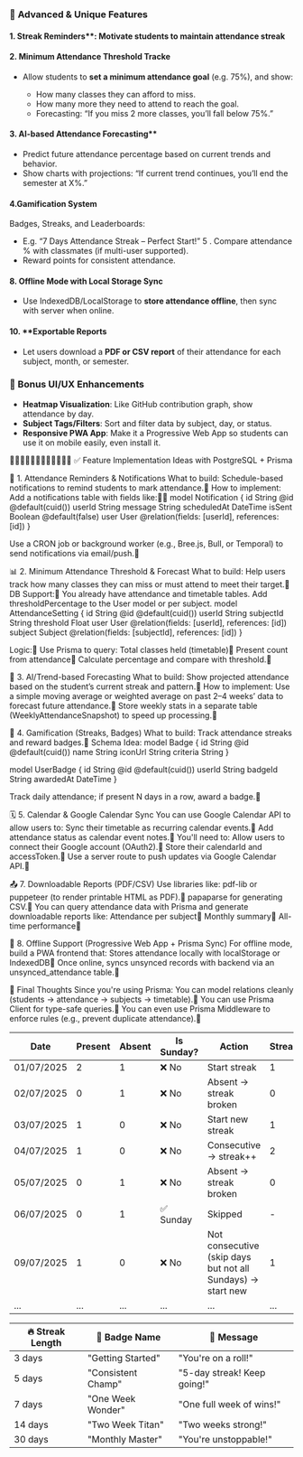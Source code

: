 

### 🚀 **Advanced & Unique Features**

#### 1. Streak Reminders**: Motivate students to maintain attendance streak

#### 2. Minimum Attendance Threshold Tracke

* Allow students to **set a minimum attendance goal** (e.g. 75%), and show:

  * How many classes they can afford to miss.
  * How many more they need to attend to reach the goal.
  * Forecasting: “If you miss 2 more classes, you’ll fall below 75%.”

#### 3. AI-based Attendance Forecasting**

* Predict future attendance percentage based on current trends and behavior.
* Show charts with projections: “If current trend continues, you’ll end the semester at X%.”

#### 4.Gamification System

Badges, Streaks, and Leaderboards:

  * E.g. “7 Days Attendance Streak – Perfect Start!”
  5 . Compare attendance % with classmates (if multi-user supported).
* Reward points for consistent attendance.

#### 8. Offline Mode with Local Storage Sync

* Use IndexedDB/LocalStorage to **store attendance offline**, then sync with server when online.


#### 10. **Exportable Reports

* Let users download a **PDF or CSV report** of their attendance for each subject, month, or semester.


### 🎯 Bonus UI/UX Enhancements

* **Heatmap Visualization**: Like GitHub contribution graph, show attendance by day.
* **Subject Tags/Filters**: Sort and filter data by subject, day, or status.
* **Responsive PWA App**: Make it a Progressive Web App so students can use it on mobile easily, even install it.

🍭🍭🍭🍭🍭🍭🍭🍭🍭🍭🍭🍭
✅ Feature Implementation Ideas with PostgreSQL + Prisma

🔔 1. Attendance Reminders & Notifications
What to build:
Schedule-based notifications to remind students to mark attendance.
How to implement:
Add a notifications table with fields like: model Notification {
  id        String   @id @default(cuid())
  userId    String
  message   String
  scheduledAt DateTime
  isSent    Boolean  @default(false)
  user      User     @relation(fields: [userId], references: [id])
}

Use a CRON job or background worker (e.g., Bree.js, Bull, or Temporal) to send notifications via email/push.

📊 2. Minimum Attendance Threshold & Forecast
What to build:
Help users track how many classes they can miss or must attend to meet their target.
DB Support: You already have attendance and timetable tables. Add thresholdPercentage to the User model or per subject.
model AttendanceSetting {
  id           String   @id @default(cuid())
  userId       String
  subjectId    String
  threshold    Float
  user         User     @relation(fields: [userId], references: [id])
  subject      Subject  @relation(fields: [subjectId], references: [id])
}

Logic: Use Prisma to query:
Total classes held (timetable)
Present count from attendance
Calculate percentage and compare with threshold.

🔮 3. AI/Trend-based Forecasting
What to build:
Show projected attendance based on the student’s current streak and pattern.
How to implement:
Use a simple moving average or weighted average on past 2–4 weeks’ data to forecast future attendance.
Store weekly stats in a separate table (WeeklyAttendanceSnapshot) to speed up processing.

🧮 4. Gamification (Streaks, Badges)
What to build:
Track attendance streaks and reward badges.
Schema Idea:
model Badge {
  id        String   @id @default(cuid())
  name      String
  iconUrl   String
  criteria  String
}

model UserBadge {
  id      String   @id @default(cuid())
  userId  String
  badgeId String
  awardedAt DateTime
}

Track daily attendance; if present N days in a row, award a badge.

🗓️ 5. Calendar & Google Calendar Sync
You can use Google Calendar API to allow users to:
Sync their timetable as recurring calendar events.
Add attendance status as calendar event notes.
You'll need to:
Allow users to connect their Google account (OAuth2).
Store their calendarId and accessToken.
Use a server route to push updates via Google Calendar API.


📤 7. Downloadable Reports (PDF/CSV)
Use libraries like:
pdf-lib or puppeteer (to render printable HTML as PDF).
papaparse for generating CSV.
You can query attendance data with Prisma and generate downloadable reports like:
Attendance per subject
Monthly summary
All-time performance

📶 8. Offline Support (Progressive Web App + Prisma Sync)
For offline mode, build a PWA frontend that:
Stores attendance locally with localStorage or IndexedDB
Once online, syncs unsynced records with backend via an unsynced_attendance table.

🧠 Final Thoughts
Since you're using Prisma:
You can model relations cleanly (students → attendance → subjects → timetable).
You can use Prisma Client for type-safe queries.
You can even use Prisma Middleware to enforce rules (e.g., prevent duplicate attendance).



| Date       | Present | Absent | Is Sunday? | Action                                                      | Streak |
| ---------- | ------- | ------ | ---------- | ----------------------------------------------------------- | ------ |
| 01/07/2025 | 2       | 1      | ❌ No       | Start streak                                                | 1      |
| 02/07/2025 | 0       | 1      | ❌ No       | Absent → streak broken                                      | 0      |
| 03/07/2025 | 1       | 0      | ❌ No       | Start new streak                                            | 1      |
| 04/07/2025 | 1       | 0      | ❌ No       | Consecutive → streak++                                      | 2      |
| 05/07/2025 | 0       | 1      | ❌ No       | Absent → streak broken                                      | 0      |
| 06/07/2025 | 0       | 1      | ✅ Sunday   | Skipped                                                     | -      |
| 09/07/2025 | 1       | 0      | ❌ No       | Not consecutive (skip days but not all Sundays) → start new | 1      |
| ...        | ...     | ...    | ...        | ...                                                         | ...    |


| 🔥 Streak Length | 🏅 Badge Name      | 💬 Message                  |
| ---------------- | ------------------ | --------------------------- |
| 3 days           | "Getting Started"  | "You're on a roll!"         |
| 5 days           | "Consistent Champ" | "5-day streak! Keep going!" |
| 7 days           | "One Week Wonder"  | "One full week of wins!"    |
| 14 days          | "Two Week Titan"   | "Two weeks strong!"         |
| 30 days          | "Monthly Master"   | "You're unstoppable!"       |
